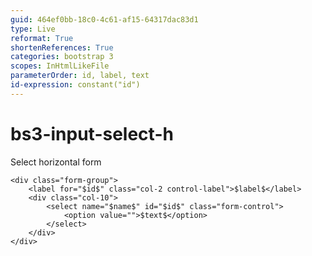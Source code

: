 ```yaml
---
guid: 464ef0bb-18c0-4c61-af15-64317dac83d1
type: Live
reformat: True
shortenReferences: True
categories: bootstrap 3
scopes: InHtmlLikeFile
parameterOrder: id, label, text
id-expression: constant("id")
---
```


# bs3-input-select-h

Select horizontal form

```
<div class="form-group">
    <label for="$id$" class="col-2 control-label">$label$</label>
    <div class="col-10">
        <select name="$name$" id="$id$" class="form-control">
            <option value="">$text$</option>
        </select>
    </div>
</div>
```
